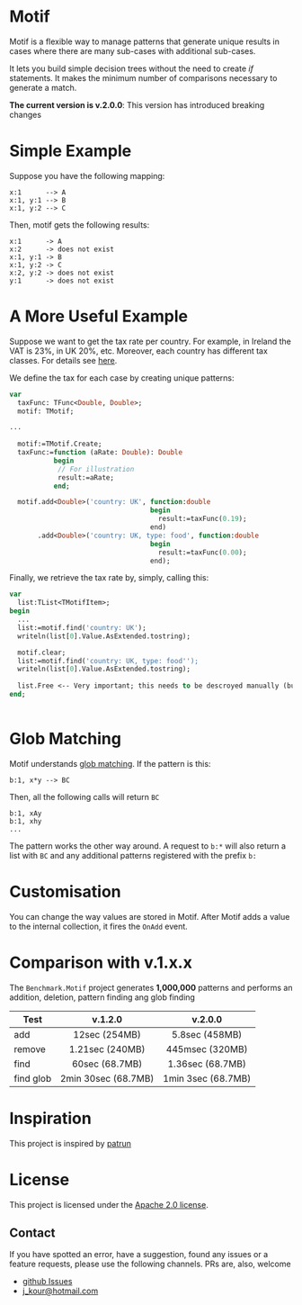 # Motif
Motif is a flexible way to manage patterns that generate unique results in cases where there are many sub-cases with additional sub-cases. 

It lets you build simple decision trees without the need to create *if* statements. It makes the minimum number of comparisons necessary to generate a match.

 **The current version is v.2.0.0**: This version has introduced breaking changes

# Simple Example
Suppose you have the following mapping:
```
x:1      --> A
x:1, y:1 --> B
x:1, y:2 --> C
```
Then, motif gets the following results:
```
x:1      -> A
x:2      -> does not exist
x:1, y:1 -> B
x:1, y:2 -> C
x:2, y:2 -> does not exist
y:1      -> does not exist
```

# A More Useful Example
Suppose we want to get the tax rate per country. For example, in Ireland the VAT is 23%, in UK 20%, etc. Moreover, each country has different tax classes. For details see [here](<https://www.avalara.com/vatlive/en/vat-rates/european-vat-rates.html>).

We define the tax for each case by creating unique patterns:
```pascal
var
  taxFunc: TFunc<Double, Double>;
  motif: TMotif;

...
  
  motif:=TMotif.Create;
  taxFunc:=function (aRate: Double): Double
           begin
            // For illustration
            result:=aRate;
           end;

  motif.add<Double>('country: UK', function:double
                                   begin
                                     result:=taxFunc(0.19);
                                   end)
       .add<Double>('country: UK, type: food', function:double
                                   begin
                                     result:=taxFunc(0.00);
                                   end);
```
Finally, we retrieve the tax rate by, simply, calling this:
```pascal
var
  list:TList<TMotifItem>;
begin
  ...
  list:=motif.find('country: UK');
  writeln(list[0].Value.AsExtended.tostring);

  motif.clear;
  list:=motif.find('country: UK, type: food'');
  writeln(list[0].Value.AsExtended.tostring);
  
  list.Free <-- Very important; this needs to be descroyed manually (but not to be created)
end;
  
```

# Glob Matching
Motif understands [glob matching](<https://en.wikipedia.org/wiki/Glob_%28programming%29>). If the pattern is this:
```
b:1, x*y --> BC
```
Then, all the following calls will return ```BC```
```
b:1, xAy
b:1, xhy
...
```
The pattern works the other way around. A request to ```b:*``` will also return a list with ```BC``` and any additional patterns registered with the prefix ```b:```


# Customisation
You can change the way values are stored in Motif. After Motif adds a value to the internal collection, it fires the ```OnAdd``` event.

# Comparison with v.1.x.x
The ```Benchmark.Motif``` project generates **1,000,000** patterns and performs an addition, deletion, pattern finding ang glob finding

|Test      |  v.1.2.0           |  v.2.0.0         |
|----------|:------------------:|:----------------:|
|add       |12sec (254MB)       |5.8sec (458MB)    |
|remove    |1.21sec (240MB)     |445msec (320MB)   |
|find      |60sec (68.7MB)      |1.36sec (68.7MB)  |
|find glob |2min 30sec (68.7MB) |1min 3sec (68.7MB)|

# Inspiration
This project is inspired by [patrun](<https://www.npmjs.com/package/patrun>)

# License

This project is licensed under the [Apache 2.0 license](LICENSE).

## Contact
If you have spotted an error, have a suggestion, found any issues or a feature requests, please use the following channels. PRs are, also, welcome
- [github Issues](<https://github.com/jkour/motif/wiki>)
- [j_kour@hotmail.com](mailto:j_kour@hotmail.com)